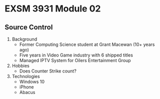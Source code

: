 # EXSM 3931 Module 02
## Source Control

1. Background
    + Former Computing Science student at Grant Macewan (10+ years ago)
    + Five years in Video Game industry with 6 shipped titles
    + Managed IPTV System for Oilers Entertainment Group
2. Hobbies
    - Does Counter Strike count?
3. Technologies
    * Windows 10
    * iPhone
    * Abacus